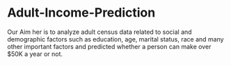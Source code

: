 # Adult-Income-Prediction

Our Aim her is to analyze adult census data related to social and demographic factors such as education, age, marital status, race and many other important factors and predicted whether a person can make over $50K a year  or not.
